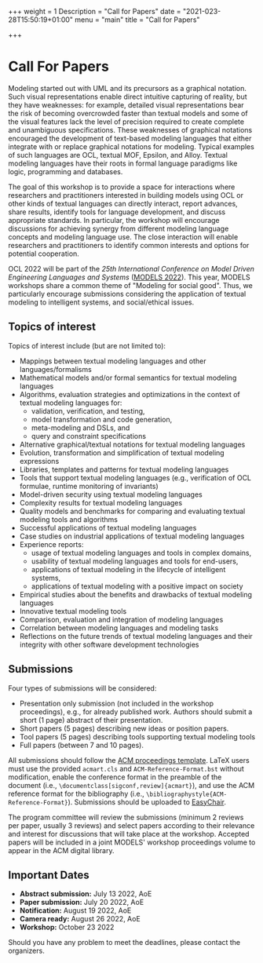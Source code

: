 +++
weight = 1
Description = "Call for Papers"
date = "2021-023-28T15:50:19+01:00"
menu = "main"
title = "Call for Papers"


+++


# Call For Papers

Modeling started out with UML and its precursors as a graphical notation.
Such visual representations enable direct intuitive capturing of reality,
but they have weaknesses: for example, detailed visual representations bear
the risk of becoming overcrowded faster than textual models and some of
the visual features lack the level of precision required to create complete
and unambiguous specifications. These weaknesses of graphical notations
encouraged the development of text-based modeling languages that either
integrate with or replace graphical notations for modeling. Typical examples
of such languages are OCL, textual MOF, Epsilon, and Alloy. Textual
modeling languages have their roots in formal language paradigms like logic,
programming and databases.

The goal of this workshop is to provide a space for interactions where researchers and practitioners
interested in building models using OCL or other kinds of textual
languages can directly interact, report advances, share results, identify tools
for language development, and discuss appropriate standards. In particular,
the workshop will encourage discussions for achieving synergy from different
modeling language concepts and modeling language use. The close interaction
will enable researchers and practitioners to identify common interests
and options for potential cooperation.

OCL 2022 will be part of the *25th International Conference on Model Driven Engineering
Languages and Systems* ([MODELS 2022](https://conf.researchr.org/home/models-2022)).
This year, MODELS workshops share a common theme of "Modeling for social good".
Thus, we particularly encourage submissions considering the application of 
textual modeling to intelligent systems, and social/ethical issues.


## Topics of interest

Topics of interest include (but are not limited to):

- Mappings between textual modeling languages and other languages/formalisms
- Mathematical models and/or formal semantics for textual modeling languages
- Algorithms, evaluation strategies and optimizations in the context
  of textual modeling languages for:
  - validation, verification, and testing,
  - model transformation and code generation,
  - meta-modeling and DSLs, and
  - query and constraint specifications
- Alternative graphical/textual notations for textual modeling languages
- Evolution, transformation and simplification of textual modeling
  expressions
- Libraries, templates and patterns for textual modeling languages
- Tools that support textual modeling languages (e.g., verification of
  OCL formulae, runtime monitoring of invariants)
- Model-driven security using textual modeling languages 
- Complexity results for textual modeling languages
- Quality models and benchmarks for comparing and evaluating
  textual modeling tools and algorithms
- Successful applications of textual modeling languages
- Case studies on industrial applications of textual modeling languages
- Experience reports:
  - usage of textual modeling languages and tools in complex domains,
  - usability of textual modeling languages and tools for end-users,
  - applications of textual modeling in the lifecycle of intelligent systems,
  - applications of textual modeling with a positive impact on society
- Empirical studies about the benefits and drawbacks of textual modeling
  languages
- Innovative textual modeling tools
- Comparison, evaluation and integration of modeling languages
- Correlation between modeling languages and modeling tasks
- Reflections on the future trends of textual modeling languages 
  and their integrity with other software development technologies


## Submissions

Four types of submissions will be considered:

* Presentation only submission (not included in the workshop
  proceedings), e.g., for already published work. Authors should
  submit a short (1 page) abstract of their presentation.
* Short papers (5 pages) describing new ideas or position papers.
* Tool papers (5 pages) describing tools supporting
  textual modeling tools
* Full papers (between 7 and 10 pages).

All submissions should follow the [ACM proceedings template](https://www.acm.org/publications/proceedings-template).
LaTeX users must use the provided ``acmart.cls`` and ``ACM-Reference-Format.bst`` without modification, enable the conference format in the preamble of the document (i.e., ``\documentclass[sigconf,review]{acmart}``), and use the ACM reference format for the bibliography (i.e., ``\bibliographystyle{ACM-Reference-Format}``).
Submissions should be uploaded to [EasyChair](https://easychair.org/conferences/?conf=ocl2022).

The program committee will review the submissions (minimum 2 reviews
per paper, usually 3 reviews) and select papers according to their
relevance and interest for discussions that will take place at the
workshop. Accepted papers will be included in a joint MODELS' 
workshop proceedings volume to appear in the ACM digital library.

## Important Dates

- **Abstract submission:**     July 13 2022, AoE 
- **Paper submission:**        July 20 2022, AoE       
- **Notification:**            August 19 2022, AoE
- **Camera ready:**            August 26 2022, AoE  
- **Workshop:**                October 23 2022  

Should you have any problem to meet the deadlines, please contact the organizers.
